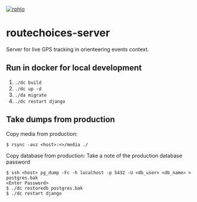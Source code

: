 [![rphlo](https://circleci.com/gh/rphlo/routechoices-server.svg?style=shield)](https://circleci.com/gh/rphlo/routechoices-server)

routechoices-server
==================

Server for live GPS tracking in orienteering events context.

Run in docker for local development
-----------------------------------

1. `./dc build`
2. `./dc up -d`
3. `./da migrate`
4. `./dc restart django`


Take dumps from production
--------------------------

Copy media from production:

    $ rsync -avz <host>:<>/media ./

Copy database from production:
Take a note of the production database password

    $ ssh <host> pg_dump -Fc -h localhost -p 5432 -U <db_user> <db_name> > postgres.bak
    <Enter Password>
    $ ./dc restoredb postgres.bak
    $ ./dc restart django
